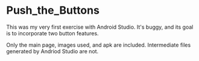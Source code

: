 # Push_the_Buttons
This was my very first exercise with Android Studio. It's buggy, and its goal is to incorporate two button features.

Only the main page, images used, and apk are included. Intermediate files generated by Andriod Studio are not.
